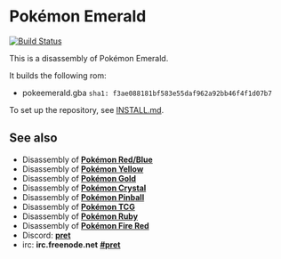 # Pokémon Emerald

[![Build Status][travis-badge]][travis]

This is a disassembly of Pokémon Emerald.

It builds the following rom:

* pokeemerald.gba `sha1: f3ae088181bf583e55daf962a92bb46f4f1d07b7`

To set up the repository, see [INSTALL.md](INSTALL.md).


## See also

* Disassembly of [**Pokémon Red/Blue**][pokered]
* Disassembly of [**Pokémon Yellow**][pokeyellow]
* Disassembly of [**Pokémon Gold**][pokegold]
* Disassembly of [**Pokémon Crystal**][pokecrystal]
* Disassembly of [**Pokémon Pinball**][pokepinball]
* Disassembly of [**Pokémon TCG**][poketcg]
* Disassembly of [**Pokémon Ruby**][pokeruby]
* Disassembly of [**Pokémon Fire Red**][pokefirered]
* Discord: [**pret**][Discord]
* irc: **irc.freenode.net** [**#pret**][irc]

[pokered]: https://github.com/pret/pokered
[pokeyellow]: https://github.com/pret/pokeyellow
[pokegold]: https://github.com/pret/pokegold
[pokecrystal]: https://github.com/pret/pokecrystal
[pokepinball]: https://github.com/pret/pokepinball
[poketcg]: https://github.com/pret/poketcg
[pokeruby]: https://github.com/pret/pokeruby
[pokefirered]: https://github.com/pret/pokefirered
[Discord]: https://discord.gg/6EuWgX9
[irc]: https://kiwiirc.com/client/irc.freenode.net/?#pret
[travis]: https://travis-ci.org/pret/pokeemerald
[travis-badge]: https://travis-ci.org/pret/pokeemerald.svg?branch=master
